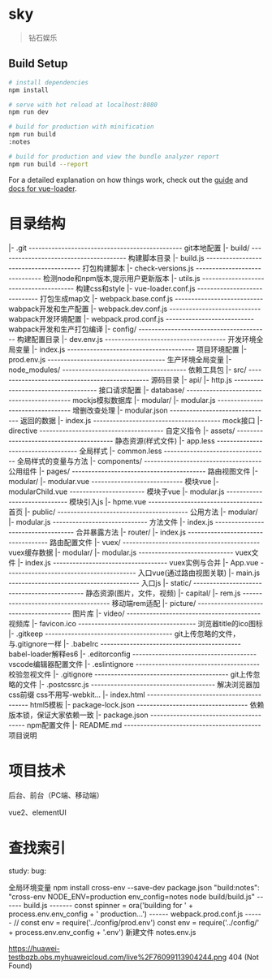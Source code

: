 # sky

> 钻石娱乐

## Build Setup

``` bash
# install dependencies
npm install

# serve with hot reload at localhost:8080
npm run dev

# build for production with minification
npm run build
:notes

# build for production and view the bundle analyzer report
npm run build --report
```

For a detailed explanation on how things work, check out the [guide](http://vuejs-templates.github.io/webpack/) and [docs for vue-loader](http://vuejs.github.io/vue-loader).

# 目录结构
|- .git ----------------------------------------------- git本地配置
|- build/       --------------------------------------- 构建脚本目录
    |- build.js --------------------------------------- 打包构建脚本
    |- check-versions.js ------------------------------ 检测node和npm版本,提示用户更新版本
    |- utils.js --------------------------------------- 构建css和style
    |- vue-loader.conf.js ----------------------------- 打包生成map文
    |- webpack.base.conf.js --------------------------- wabpack开发和生产配置
    |- webpack.dev.conf.js ---------------------------- wabpack开发环境配置
    |- webpack.prod.conf.js --------------------------- wabpack开发和生产打包编译
|- config/     ---------------------------------------- 构建配置目录
    |- dev.env.js ------------------------------------- 开发环境全局变量
    |- index.js --------------------------------------- 项目环境配置
    |- prod.env.js ------------------------------------ 生产环境全局变量
|- node_modules/ -------------------------------------- 依赖工具包
|- src/ ----------------------------------------------- 源码目录
    |- api/
        |- http.js ------------------------------------ 接口请求配置
    |- database/ ------------------------------------------ mockjs模拟数据库
        |- modular/
            |- modular.js --------------------------------- 增删改查处理
            |- modular.json ------------------------------- 返回的数据
        |- index.js --------------------------------------- mock接口
    |- directive -------------------------------------- 自定义指令
    |- assets/ ---------------------------------------- 静态资源(样式文件)
        |- app.less ----------------------------------- 全局样式
        |- common.less -------------------------------- 全局样式的变量与方法
    |- components/ ------------------------------------ 公用组件
    |- pages/ ----------------------------------------- 路由视图文件
        |- modular/
            |- modular.vue ---------------------------- 模块vue
            |- modularChild.vue ----------------------- 模块子vue
            |- modular.js ----------------------------- 模块引入js
        |- hpme.vue ----------------------------------- 首页
    |- public/ ---------------------------------------- 公用方法
        |- modular/
            |- modular.js ----------------------------- 方法文件
        |- index.js ----------------------------------- 合并暴露方法
    |- router/
        |- index.js ----------------------------------- 路由配置文件
    |- vuex/ ------------------------------------------ vuex缓存数据
        |- modular/
            |- modular.js ----------------------------- vuex文件
        |- index.js ----------------------------------- vuex实例与合并
    |- App.vue ---------------------------------------- 入口vue(通过路由视图关联)
    |- main.js ---------------------------------------- 入口js
|- static/ -------------------------------------------- 静态资源(图片，文件，视频)
    |- capital/
        |- rem.js ------------------------------------- 移动端rem适配
    |- picture/ --------------------------------------- 图片库
    |- video/ ----------------------------------------- 视频库
    |- favicon.ico ------------------------------------ 浏览器title的ico图标
    |- .gitkeep --------------------------------------- git上传忽略的文件，与.gitignore一样
|- .babelrc ------------------------------------------- babel-loader解释es6
|- .editorconfig -------------------------------------- vscode编辑器配置文件
|- .eslintignore -------------------------------------- 校验忽视文件
|- .gitignore ----------------------------------------- git上传忽略的文件
|- .postcssrc.js -------------------------------------- 解决浏览器加css前缀  css不用写-webkit...
|- index.html ----------------------------------------- html5模板
|- package-lock.json ---------------------------------- 依赖版本锁，保证大家依赖一致
|- package.json --------------------------------------- npm配置文件
|- README.md ------------------------------------------ 项目说明




# 项目技术
后台、前台（PC端、移动端）

vue2、elementUI


# 查找索引
study:
bug:



全局环境变量
npm install cross-env --save-dev
package.json
"build:notes": "cross-env NODE_ENV=production env_config=notes node build/build.js"
------ build.js -------
const spinner = ora('building for ' + process.env.env_config +  ' production...')
------ webpack.prod.conf.js ------
// const env = require('../config/prod.env')
const env = require('../config/' + process.env.env_config + '.env')
新建文件   notes.env.js


https://huawei-testbqzb.obs.myhuaweicloud.com/live%2F76099113904244.png 404 (Not Found)



